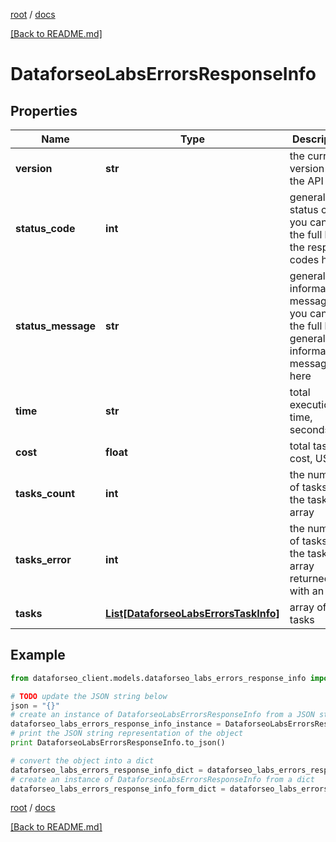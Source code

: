 [root](./../ "root") / [docs](./ "docs")

[[Back to README.md]](./../README.md "[Back to README.md]")

# DataforseoLabsErrorsResponseInfo

## Properties

Name | Type | Description | Notes
------------ | ------------- | ------------- | -------------
**version** | **str** | the current version of the API | [optional]
**status_code** | **int** | general status code you can find the full list of the response codes here | [optional]
**status_message** | **str** | general informational message you can find the full list of general informational messages here | [optional]
**time** | **str** | total execution time, seconds | [optional]
**cost** | **float** | total tasks cost, USD | [optional]
**tasks_count** | **int** | the number of tasks in the tasks array | [optional]
**tasks_error** | **int** | the number of tasks in the tasks array returned with an error | [optional]
**tasks** | [**List[DataforseoLabsErrorsTaskInfo]**](DataforseoLabsErrorsTaskInfo.md) | array of tasks | [optional]

## Example

```python
from dataforseo_client.models.dataforseo_labs_errors_response_info import DataforseoLabsErrorsResponseInfo

# TODO update the JSON string below
json = "{}"
# create an instance of DataforseoLabsErrorsResponseInfo from a JSON string
dataforseo_labs_errors_response_info_instance = DataforseoLabsErrorsResponseInfo.from_json(json)
# print the JSON string representation of the object
print DataforseoLabsErrorsResponseInfo.to_json()

# convert the object into a dict
dataforseo_labs_errors_response_info_dict = dataforseo_labs_errors_response_info_instance.to_dict()
# create an instance of DataforseoLabsErrorsResponseInfo from a dict
dataforseo_labs_errors_response_info_form_dict = dataforseo_labs_errors_response_info.from_dict(dataforseo_labs_errors_response_info_dict)
```

  

[root](./../ "root") / [docs](./ "docs")

[[Back to README.md]](./../README.md "[Back to README.md]")